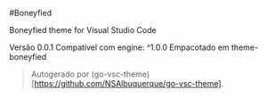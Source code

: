 #Boneyfied

Boneyfied theme for Visual Studio Code

Versão 0.0.1
Compatível com engine: ^1.0.0
Empacotado em theme-boneyfied

> Autogerado por (go-vsc-theme)[https://github.com/NSAlbuquerque/go-vsc-theme].
